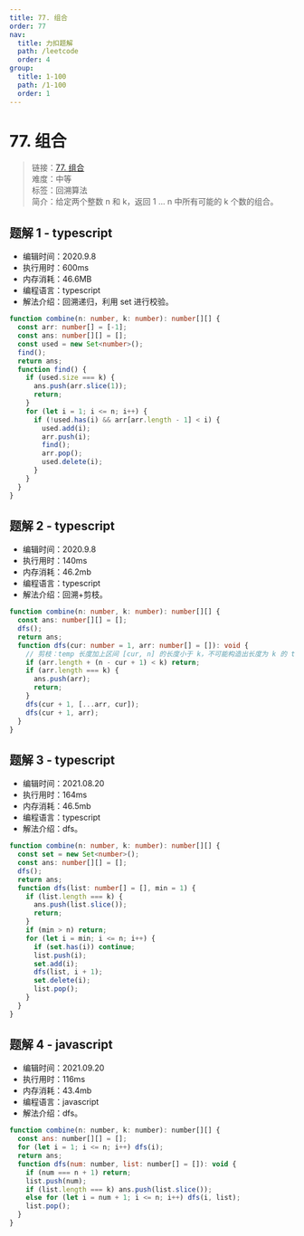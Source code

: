 ```yaml
---
title: 77. 组合
order: 77
nav:
  title: 力扣题解
  path: /leetcode
  order: 4
group:
  title: 1-100
  path: /1-100
  order: 1
---
```


# 77. 组合

> 链接：[77. 组合](https://leetcode-cn.com/problems/combinations/)  
> 难度：中等  
> 标签：回溯算法  
> 简介：给定两个整数 n 和 k，返回 1 ... n 中所有可能的 k 个数的组合。

## 题解 1 - typescript

- 编辑时间：2020.9.8
- 执行用时：600ms
- 内存消耗：46.6MB
- 编程语言：typescript
- 解法介绍：回溯递归，利用 set 进行校验。

```typescript
function combine(n: number, k: number): number[][] {
  const arr: number[] = [-1];
  const ans: number[][] = [];
  const used = new Set<number>();
  find();
  return ans;
  function find() {
    if (used.size === k) {
      ans.push(arr.slice(1));
      return;
    }
    for (let i = 1; i <= n; i++) {
      if (!used.has(i) && arr[arr.length - 1] < i) {
        used.add(i);
        arr.push(i);
        find();
        arr.pop();
        used.delete(i);
      }
    }
  }
}
```

## 题解 2 - typescript

- 编辑时间：2020.9.8
- 执行用时：140ms
- 内存消耗：46.2mb
- 编程语言：typescript
- 解法介绍：回溯+剪枝。

```typescript
function combine(n: number, k: number): number[][] {
  const ans: number[][] = [];
  dfs();
  return ans;
  function dfs(cur: number = 1, arr: number[] = []): void {
    // 剪枝：temp 长度加上区间 [cur, n] 的长度小于 k，不可能构造出长度为 k 的 temp
    if (arr.length + (n - cur + 1) < k) return;
    if (arr.length === k) {
      ans.push(arr);
      return;
    }
    dfs(cur + 1, [...arr, cur]);
    dfs(cur + 1, arr);
  }
}
```

## 题解 3 - typescript

- 编辑时间：2021.08.20
- 执行用时：164ms
- 内存消耗：46.5mb
- 编程语言：typescript
- 解法介绍：dfs。

```typescript
function combine(n: number, k: number): number[][] {
  const set = new Set<number>();
  const ans: number[][] = [];
  dfs();
  return ans;
  function dfs(list: number[] = [], min = 1) {
    if (list.length === k) {
      ans.push(list.slice());
      return;
    }
    if (min > n) return;
    for (let i = min; i <= n; i++) {
      if (set.has(i)) continue;
      list.push(i);
      set.add(i);
      dfs(list, i + 1);
      set.delete(i);
      list.pop();
    }
  }
}
```

## 题解 4 - javascript

- 编辑时间：2021.09.20
- 执行用时：116ms
- 内存消耗：43.4mb
- 编程语言：javascript
- 解法介绍：dfs。

```javascript
function combine(n: number, k: number): number[][] {
  const ans: number[][] = [];
  for (let i = 1; i <= n; i++) dfs(i);
  return ans;
  function dfs(num: number, list: number[] = []): void {
    if (num === n + 1) return;
    list.push(num);
    if (list.length === k) ans.push(list.slice());
    else for (let i = num + 1; i <= n; i++) dfs(i, list);
    list.pop();
  }
}
```
